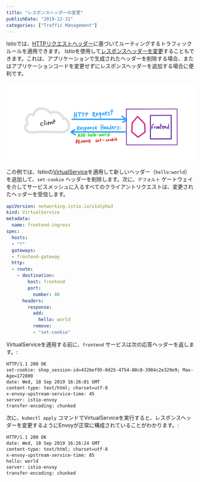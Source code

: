 ```yaml
---
title: "レスポンスヘッダーの変更"
publishDate: "2019-12-31"
categories: ["Traffic Management"]
---
```


Istioでは、[HTTPリクエストヘッダー](https://istio.io/docs/tasks/traffic-management/request-routing/#route-based-on-user-identity)に基づいてルーティングするトラフィックルールを適用できます。 Istioを使用して[レスポンスヘッダーを変更](https://istio.io/docs/reference/config/networking/virtual-service/#Headers)することもできます。これは、アプリケーションで生成されたヘッダーを削除する場合、またはアプリケーションコードを変更せずにレスポンスヘッダーを追加する場合に便利です。

![](/images/modify-response-headers.png)

この例では、Istioの[VirtualService](https://istio.io/docs/concepts/traffic-management/#virtual-services)を適用して新しいヘッダー（`hello:world`）を追加して、`set-cookie` ヘッダーを削除します。次に、`デフォルト` ゲートウェイを介してサービスメッシュに入るすべてのクライアントリクエストは、変更されたヘッダーを受信します。

```YAML
apiVersion: networking.istio.io/v1alpha3
kind: VirtualService
metadata:
  name: frontend-ingress
spec:
  hosts:
  - "*"
  gateways:
  - frontend-gateway
  http:
  - route:
    - destination:
        host: frontend
        port:
          number: 80
      headers:
        response:
          add:
            hello: world
          remove:
          - "set-cookie"
```

VirtualServiceを適用する前に、`frontend` サービスは次の応答ヘッダーを返します。:

```
HTTP/1.1 200 OK
set-cookie: shop_session-id=432bef95-0d25-4754-80c8-3904c2e329e9; Max-Age=172800
date: Wed, 18 Sep 2019 16:26:01 GMT
content-type: text/html; charset=utf-8
x-envoy-upstream-service-time: 45
server: istio-envoy
transfer-encoding: chunked
```

次に、`kubectl apply` コマンドでVirtualServiceを実行すると、レスポンスヘッダーを変更するようにEnvoyが正常に構成されていることがわかります。:

```
HTTP/1.1 200 OK
date: Wed, 18 Sep 2019 16:26:24 GMT
content-type: text/html; charset=utf-8
x-envoy-upstream-service-time: 85
hello: world
server: istio-envoy
transfer-encoding: chunked
```